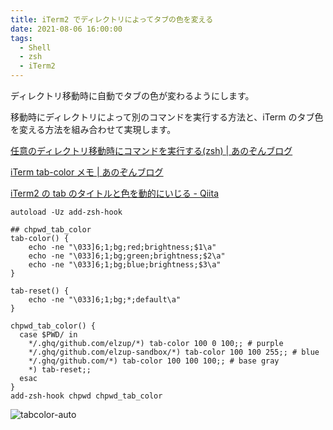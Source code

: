 ```yaml
---
title: iTerm2 でディレクトリによってタブの色を変える
date: 2021-08-06 16:00:00
tags:
  - Shell
  - zsh
  - iTerm2
---
```


ディレクトリ移動時に自動でタブの色が変わるようにします。

移動時にディレクトリによって別のコマンドを実行する方法と、iTerm のタブ色を変える方法を組み合わせて実現します。

[任意のディレクトリ移動時にコマンドを実行する\(zsh\) \| あのぞんブログ](https://blog.anozon.me/chpwd-by-path)

[iTerm tab\-color メモ \| あのぞんブログ](https://blog.anozon.me/iterm2-tab-color)

[iTerm2 の tab のタイトルと色を動的にいじる \- Qiita](https://qiita.com/daicche/items/135d063444d152e63e1c)

```sh:title=.zshrc
autoload -Uz add-zsh-hook

## chpwd_tab_color
tab-color() {
    echo -ne "\033]6;1;bg;red;brightness;$1\a"
    echo -ne "\033]6;1;bg;green;brightness;$2\a"
    echo -ne "\033]6;1;bg;blue;brightness;$3\a"
}

tab-reset() {
    echo -ne "\033]6;1;bg;*;default\a"
}

chpwd_tab_color() {
  case $PWD/ in
    */.ghq/github.com/elzup/*) tab-color 100 0 100;; # purple
    */.ghq/github.com/elzup-sandbox/*) tab-color 100 100 255;; # blue
    */.ghq/github.com/*) tab-color 100 100 100;; # base gray
    *) tab-reset;;
  esac
}
add-zsh-hook chpwd chpwd_tab_color
```

![tabcolor-auto](https://elzup-image-storage.s3.amazonaws.com/blog/tabcolor-auto.png)
